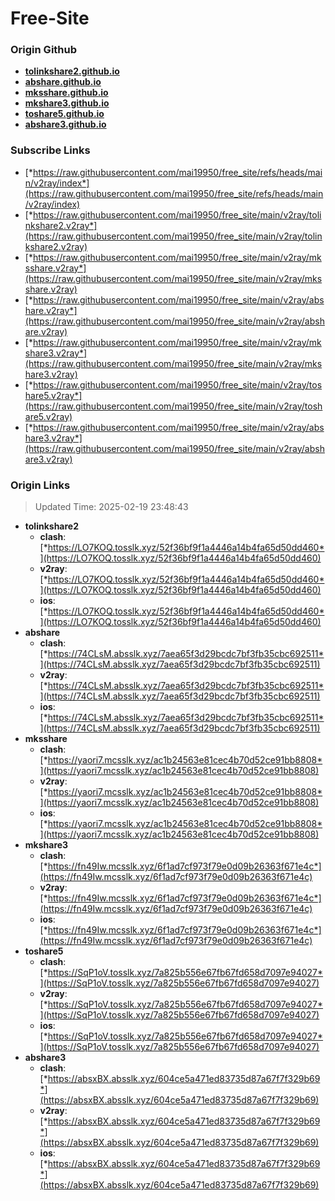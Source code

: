 # Free-Site

### Origin Github

- [**tolinkshare2.github.io**](https://github.com/tolinkshare2/tolinkshare2.github.io)
- [**abshare.github.io**](https://github.com/abshare/abshare.github.io)
- [**mksshare.github.io**](https://github.com/mksshare/mksshare.github.io)
- [**mkshare3.github.io**](https://github.com/mkshare3/mkshare3.github.io)
- [**toshare5.github.io**](https://github.com/toshare5/toshare5.github.io)
- [**abshare3.github.io**](https://github.com/abshare3/abshare3.github.io)

### Subscribe Links

- [*https://raw.githubusercontent.com/mai19950/free_site/refs/heads/main/v2ray/index*](https://raw.githubusercontent.com/mai19950/free_site/refs/heads/main/v2ray/index)
- [*https://raw.githubusercontent.com/mai19950/free_site/main/v2ray/tolinkshare2.v2ray*](https://raw.githubusercontent.com/mai19950/free_site/main/v2ray/tolinkshare2.v2ray)
- [*https://raw.githubusercontent.com/mai19950/free_site/main/v2ray/mksshare.v2ray*](https://raw.githubusercontent.com/mai19950/free_site/main/v2ray/mksshare.v2ray)
- [*https://raw.githubusercontent.com/mai19950/free_site/main/v2ray/abshare.v2ray*](https://raw.githubusercontent.com/mai19950/free_site/main/v2ray/abshare.v2ray)
- [*https://raw.githubusercontent.com/mai19950/free_site/main/v2ray/mkshare3.v2ray*](https://raw.githubusercontent.com/mai19950/free_site/main/v2ray/mkshare3.v2ray)
- [*https://raw.githubusercontent.com/mai19950/free_site/main/v2ray/toshare5.v2ray*](https://raw.githubusercontent.com/mai19950/free_site/main/v2ray/toshare5.v2ray)
- [*https://raw.githubusercontent.com/mai19950/free_site/main/v2ray/abshare3.v2ray*](https://raw.githubusercontent.com/mai19950/free_site/main/v2ray/abshare3.v2ray)

### Origin Links

> Updated Time: 2025-02-19 23:48:43

- **tolinkshare2**
  - **clash**: [*https://LO7KOQ.tosslk.xyz/52f36bf9f1a4446a14b4fa65d50dd460*](https://LO7KOQ.tosslk.xyz/52f36bf9f1a4446a14b4fa65d50dd460)
  - **v2ray**: [*https://LO7KOQ.tosslk.xyz/52f36bf9f1a4446a14b4fa65d50dd460*](https://LO7KOQ.tosslk.xyz/52f36bf9f1a4446a14b4fa65d50dd460)
  - **ios**: [*https://LO7KOQ.tosslk.xyz/52f36bf9f1a4446a14b4fa65d50dd460*](https://LO7KOQ.tosslk.xyz/52f36bf9f1a4446a14b4fa65d50dd460)
- **abshare**
  - **clash**: [*https://74CLsM.absslk.xyz/7aea65f3d29bcdc7bf3fb35cbc692511*](https://74CLsM.absslk.xyz/7aea65f3d29bcdc7bf3fb35cbc692511)
  - **v2ray**: [*https://74CLsM.absslk.xyz/7aea65f3d29bcdc7bf3fb35cbc692511*](https://74CLsM.absslk.xyz/7aea65f3d29bcdc7bf3fb35cbc692511)
  - **ios**: [*https://74CLsM.absslk.xyz/7aea65f3d29bcdc7bf3fb35cbc692511*](https://74CLsM.absslk.xyz/7aea65f3d29bcdc7bf3fb35cbc692511)
- **mksshare**
  - **clash**: [*https://yaori7.mcsslk.xyz/ac1b24563e81cec4b70d52ce91bb8808*](https://yaori7.mcsslk.xyz/ac1b24563e81cec4b70d52ce91bb8808)
  - **v2ray**: [*https://yaori7.mcsslk.xyz/ac1b24563e81cec4b70d52ce91bb8808*](https://yaori7.mcsslk.xyz/ac1b24563e81cec4b70d52ce91bb8808)
  - **ios**: [*https://yaori7.mcsslk.xyz/ac1b24563e81cec4b70d52ce91bb8808*](https://yaori7.mcsslk.xyz/ac1b24563e81cec4b70d52ce91bb8808)
- **mkshare3**
  - **clash**: [*https://fn49Iw.mcsslk.xyz/6f1ad7cf973f79e0d09b26363f671e4c*](https://fn49Iw.mcsslk.xyz/6f1ad7cf973f79e0d09b26363f671e4c)
  - **v2ray**: [*https://fn49Iw.mcsslk.xyz/6f1ad7cf973f79e0d09b26363f671e4c*](https://fn49Iw.mcsslk.xyz/6f1ad7cf973f79e0d09b26363f671e4c)
  - **ios**: [*https://fn49Iw.mcsslk.xyz/6f1ad7cf973f79e0d09b26363f671e4c*](https://fn49Iw.mcsslk.xyz/6f1ad7cf973f79e0d09b26363f671e4c)
- **toshare5**
  - **clash**: [*https://SqP1oV.tosslk.xyz/7a825b556e67fb67fd658d7097e94027*](https://SqP1oV.tosslk.xyz/7a825b556e67fb67fd658d7097e94027)
  - **v2ray**: [*https://SqP1oV.tosslk.xyz/7a825b556e67fb67fd658d7097e94027*](https://SqP1oV.tosslk.xyz/7a825b556e67fb67fd658d7097e94027)
  - **ios**: [*https://SqP1oV.tosslk.xyz/7a825b556e67fb67fd658d7097e94027*](https://SqP1oV.tosslk.xyz/7a825b556e67fb67fd658d7097e94027)
- **abshare3**
  - **clash**: [*https://absxBX.absslk.xyz/604ce5a471ed83735d87a67f7f329b69*](https://absxBX.absslk.xyz/604ce5a471ed83735d87a67f7f329b69)
  - **v2ray**: [*https://absxBX.absslk.xyz/604ce5a471ed83735d87a67f7f329b69*](https://absxBX.absslk.xyz/604ce5a471ed83735d87a67f7f329b69)
  - **ios**: [*https://absxBX.absslk.xyz/604ce5a471ed83735d87a67f7f329b69*](https://absxBX.absslk.xyz/604ce5a471ed83735d87a67f7f329b69)
